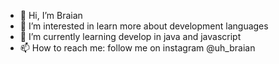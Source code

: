 - 👋 Hi, I’m Braian
- 👀 I’m interested in learn more about development languages
- 🌱 I’m currently learning develop in java and javascript
- 📫 How to reach me: follow me on instagram @uh_braian 

<!---
Braian-trainee/Braian-trainee is a ✨ special ✨ repository because its `README.md` (this file) appears on your GitHub profile.
You can click the Preview link to take a look at your changes.
--->
